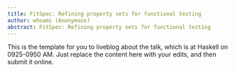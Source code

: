 ```yaml
---
title: FitSpec: Refining property sets for functional testing
author: whoami (Anonymous)
abstract: FitSpec: Refining property sets for functional testing
---
```


This is the template for you to liveblog about the talk,
which is at Haskell on 0925-0950 AM.  Just replace the content here
with your edits, and then submit it online.
